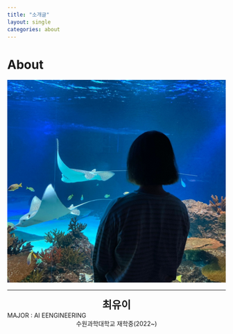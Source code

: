 ```yaml
---
title: "소개글"
layout: single
categories: about
---
```



# About

![Alt text](/assets/img/me.jpg)



* * *
<center>
<span style =
"font-size:170%;
font-weight:bold">
최유이
</span>
</center>

</center>MAJOR : AI EENGINEERING</center>

<center> 수원과학대학교 재학중(2022~) </center>
